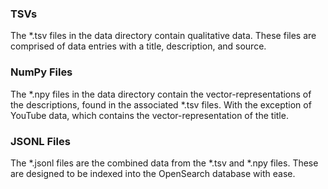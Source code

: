 ### TSVs
The *.tsv files in the data directory contain qualitative data.
These files are comprised of data entries with a title, description, and source.

### NumPy Files
The *.npy files in the data directory contain the vector-representations of the descriptions, found in the associated *.tsv files. With the exception of YouTube data, which contains the vector-representation of the title.

### JSONL Files
The *.jsonl files are the combined data from the *.tsv and *.npy files. These are designed to be indexed into the OpenSearch database with ease.